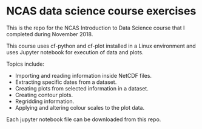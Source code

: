 # NCAS data science course exercises #

This is the repo for the NCAS Introduction to Data Science course that I completed during November 2018.

This course uses cf-python and cf-plot installed in a Linux environment and uses Jupyter notebook for execution of data and plots. 

Topics include:

* Importing and reading information inside NetCDF files.
* Extracting specific dates from a dataset. 
* Creating plots from selected information in a dataset. 
* Creating contour plots.
* Regridding information.
* Applying and altering colour scales to the plot data. 

Each jupyter notebook file can be downloaded from this repo.
